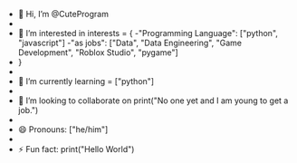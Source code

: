 - 👋 Hi, I’m @CuteProgram
- 
- 👀 I’m interested in interests = {
-"Programming Language": ["python", "javascript"]
-"as jobs": ["Data", "Data Engineering", "Game Development", "Roblox Studio", "pygame"]
- }
- 
- 🌱 I’m currently learning = ["python"]
- 
- 💞️ I’m looking to collaborate on print("No one yet and I am young to get a job.")
- 
- 😄 Pronouns: ["he/him"]
- 
- ⚡ Fun fact: print("Hello World")

<!---
CuteProgram/CuteProgram is a ✨ special ✨ repository because its `README.md` (this file) appears on your GitHub profile.
You can click the Preview link to take a look at your changes.
--->
